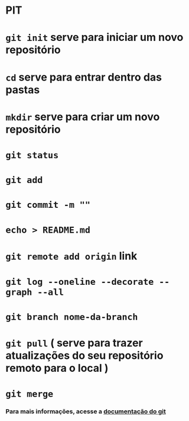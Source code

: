 # PIT
# `git init` serve para iniciar um novo repositório
# `cd` serve para entrar dentro das pastas
# `mkdir` serve para criar um novo repositório
# `git status`
# `git add`
# `git commit -m ""`
# `echo > README.md`
# `git remote add origin` link 
# `git log --oneline --decorate --graph --all`
# `git branch nome-da-branch`
# `git pull` ( serve para trazer atualizações do seu repositório remoto para o local )
# `git merge`

### Para mais informações, acesse a [documentação do git](https://git-scm.com/doc)
